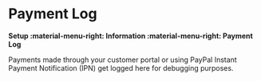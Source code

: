 # Payment Log

**Setup :material-menu-right: Information :material-menu-right: Payment Log**

Payments made through your customer portal or using PayPal Instant Payment Notification (IPN) get logged here for debugging purposes.
